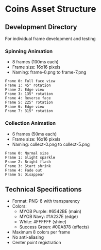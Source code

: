 # Coins Asset Structure

## Development Directory
For individual frame development and testing

### Spinning Animation
- 8 frames (100ms each)
- Frame size: 16x16 pixels
- Naming: frame-0.png to frame-7.png
```
Frame 0: Full face view
Frame 1: 45° rotation
Frame 2: Edge view
Frame 3: 135° rotation
Frame 4: Reverse face
Frame 5: 225° rotation
Frame 6: Edge view
Frame 7: 315° rotation
```

### Collection Animation
- 6 frames (50ms each)
- Frame size: 16x16 pixels
- Naming: collect-0.png to collect-5.png
```
Frame 0: Normal size
Frame 1: Slight sparkle
Frame 2: Bright flash
Frame 3: Start shrink
Frame 4: Fade out
Frame 5: Disappear
```

## Technical Specifications
- Format: PNG-8 with transparency
- Colors:
  - MYOB Purple: #6542BE (main)
  - MYOB Navy: #1A237E (edge)
  - White: #FFFFFF (shine)
  - Success Green: #00A878 (effects)
- Maximum 8 colors per frame
- No anti-aliasing
- Center point registration 